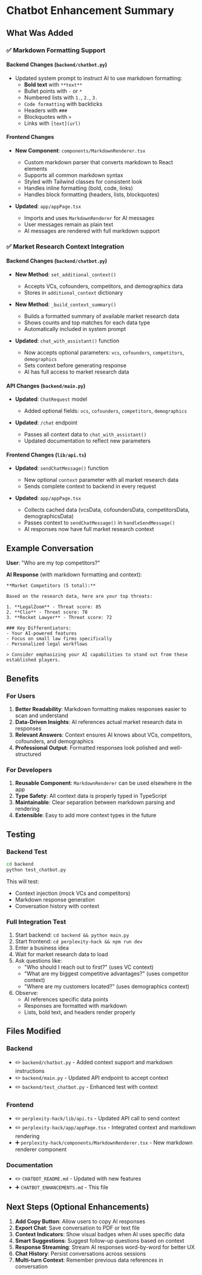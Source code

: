 # Chatbot Enhancement Summary

## What Was Added

### ✅ Markdown Formatting Support

#### Backend Changes (`backend/chatbot.py`)
- Updated system prompt to instruct AI to use markdown formatting:
  - **Bold text** with `**text**`
  - Bullet points with `-` or `*`
  - Numbered lists with `1.`, `2.`, `3.`
  - `Code formatting` with backticks
  - Headers with `###`
  - Blockquotes with `>`
  - Links with `[text](url)`

#### Frontend Changes
- **New Component**: `components/MarkdownRenderer.tsx`
  - Custom markdown parser that converts markdown to React elements
  - Supports all common markdown syntax
  - Styled with Tailwind classes for consistent look
  - Handles inline formatting (bold, code, links)
  - Handles block formatting (headers, lists, blockquotes)

- **Updated**: `app/appPage.tsx`
  - Imports and uses `MarkdownRenderer` for AI messages
  - User messages remain as plain text
  - AI messages are rendered with full markdown support

### ✅ Market Research Context Integration

#### Backend Changes (`backend/chatbot.py`)
- **New Method**: `set_additional_context()`
  - Accepts VCs, cofounders, competitors, and demographics data
  - Stores in `additional_context` dictionary

- **New Method**: `_build_context_summary()`
  - Builds a formatted summary of available market research data
  - Shows counts and top matches for each data type
  - Automatically included in system prompt

- **Updated**: `chat_with_assistant()` function
  - Now accepts optional parameters: `vcs`, `cofounders`, `competitors`, `demographics`
  - Sets context before generating response
  - AI has full access to market research data

#### API Changes (`backend/main.py`)
- **Updated**: `ChatRequest` model
  - Added optional fields: `vcs`, `cofounders`, `competitors`, `demographics`
  
- **Updated**: `/chat` endpoint
  - Passes all context data to `chat_with_assistant()`
  - Updated documentation to reflect new parameters

#### Frontend Changes (`lib/api.ts`)
- **Updated**: `sendChatMessage()` function
  - New optional `context` parameter with all market research data
  - Sends complete context to backend in every request

- **Updated**: `app/appPage.tsx`
  - Collects cached data (vcsData, cofoundersData, competitorsData, demographicsData)
  - Passes context to `sendChatMessage()` in `handleSendMessage()`
  - AI responses now have full market research context

## Example Conversation

**User**: "Who are my top competitors?"

**AI Response** (with markdown formatting and context):
```
**Market Competitors (5 total):**

Based on the research data, here are your top threats:

1. **LegalZoom** - Threat score: 85
2. **Clio** - Threat score: 78
3. **Rocket Lawyer** - Threat score: 72

### Key Differentiators:
- Your AI-powered features
- Focus on small law firms specifically
- Personalized legal workflows

> Consider emphasizing your AI capabilities to stand out from these established players.
```

## Benefits

### For Users
1. **Better Readability**: Markdown formatting makes responses easier to scan and understand
2. **Data-Driven Insights**: AI references actual market research data in responses
3. **Relevant Answers**: Context ensures AI knows about VCs, competitors, cofounders, and demographics
4. **Professional Output**: Formatted responses look polished and well-structured

### For Developers
1. **Reusable Component**: `MarkdownRenderer` can be used elsewhere in the app
2. **Type Safety**: All context data is properly typed in TypeScript
3. **Maintainable**: Clear separation between markdown parsing and rendering
4. **Extensible**: Easy to add more context types in the future

## Testing

### Backend Test
```bash
cd backend
python test_chatbot.py
```

This will test:
- Context injection (mock VCs and competitors)
- Markdown response generation
- Conversation history with context

### Full Integration Test
1. Start backend: `cd backend && python main.py`
2. Start frontend: `cd perplexity-hack && npm run dev`
3. Enter a business idea
4. Wait for market research data to load
5. Ask questions like:
   - "Who should I reach out to first?" (uses VC context)
   - "What are my biggest competitive advantages?" (uses competitor context)
   - "Where are my customers located?" (uses demographics context)
6. Observe:
   - AI references specific data points
   - Responses are formatted with markdown
   - Lists, bold text, and headers render properly

## Files Modified

### Backend
- ✏️ `backend/chatbot.py` - Added context support and markdown instructions
- ✏️ `backend/main.py` - Updated API endpoint to accept context
- ✏️ `backend/test_chatbot.py` - Enhanced test with context

### Frontend
- ✏️ `perplexity-hack/lib/api.ts` - Updated API call to send context
- ✏️ `perplexity-hack/app/appPage.tsx` - Integrated context and markdown rendering
- ➕ `perplexity-hack/components/MarkdownRenderer.tsx` - New markdown renderer component

### Documentation
- ✏️ `CHATBOT_README.md` - Updated with new features
- ➕ `CHATBOT_ENHANCEMENTS.md` - This file

## Next Steps (Optional Enhancements)

1. **Add Copy Button**: Allow users to copy AI responses
2. **Export Chat**: Save conversation to PDF or text file
3. **Context Indicators**: Show visual badges when AI uses specific data
4. **Smart Suggestions**: Suggest follow-up questions based on context
5. **Response Streaming**: Stream AI responses word-by-word for better UX
6. **Chat History**: Persist conversations across sessions
7. **Multi-turn Context**: Remember previous data references in conversation
